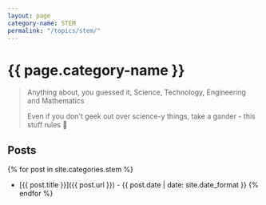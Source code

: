 ```yaml
---
layout: page
category-name: STEM
permalink: "/topics/stem/"
---
```


# {{ page.category-name }}

> Anything about, you guessed it, Science, Technology, Engineering and Mathematics
>
> Even if you don't geek out over science-y things, take a gander - this stuff rules 🔬

## Posts

{% for post in site.categories.stem %}
 * [{{ post.title }}]({{ post.url }}) - {{ post.date | date: site.date_format }}
{% endfor %}
